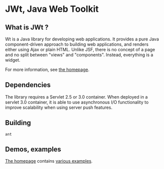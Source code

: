 JWt, Java Web Toolkit
===================

What is JWt ?
------------

Wt is a Java library for developing web applications. It provides a pure
Java component-driven approach to building web applications,
and renders either using Ajax or plain HTML. Unlike JSF, there is no concept
of a page and no split between "views" and "components". Instead, everything
is a widget.

For more information, see [the homepage](http://www.webtoolkit.eu/jwt
"JWt homepage").

Dependencies
------------

The library requires a Servlet 2.5 or 3.0 container. When deployed in a
servlet 3.0 container, it is able to use asynchronous I/O functionality
to improve scalability when using server push features.

Building
--------

    ant

Demos, examples
---------------

[The homepage](http://www.webtoolkit.eu/jwt) contains
[various examples](http://www.webtoolkit.eu/wt/examples).
